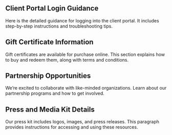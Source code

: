 ## Client Portal Login Guidance
Here is the detailed guidance for logging into the client portal. It includes step-by-step instructions and troubleshooting tips.

## Gift Certificate Information
Gift certificates are available for purchase online. This section explains how to buy and redeem them, along with terms and conditions.

## Partnership Opportunities
We’re excited to collaborate with like-minded organizations. Learn about our partnership programs and how to get involved.

## Press and Media Kit Details
Our press kit includes logos, images, and press releases. This paragraph provides instructions for accessing and using these resources.